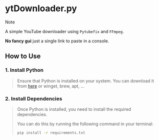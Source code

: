 # ytDownloader.py
>[!NOTE]
>A simple YouTube downloader using `Pytubefix` and `FFmpeg`. 
>
>**No fancy gui** just a single link to paste in a console. 

## How to Use

### 1. Install Python
>Ensure that Python is installed on your system. You can download it from [here](https://www.python.org/downloads/) or winget, brew, apt, ...

### 2. Install Dependencies
>Once Python is installed, you need to install the required dependencies. 
>
>You can do this by running the following command in your terminal:
>
>```bash
>pip install -r requirements.txt
>```
